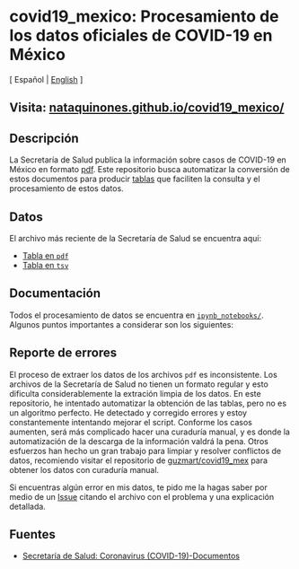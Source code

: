 # covid19_mexico: Procesamiento de los datos oficiales de COVID-19 en México

[ Español | [English](README_en.md) ]

## Visita: [nataquinones.github.io/covid19_mexico/](https://nataquinones.github.io/covid19_mexico/)

## Descripción
La Secretaría de Salud publica la información sobre casos de COVID-19 en México en formato [pdf](/datos/ssalud_pdf/). Este repositorio busca automatizar la conversión de estos documentos para producir [tablas](/datos/tablas_positivos) que faciliten la consulta y el procesamiento de estos datos.

## Datos
El archivo más reciente de la Secretaría de Salud se encuentra aquí:
- [Tabla en `pdf`](/datos/ssalud_pdf/Tabla_casos_positivos_COVID-19_resultado_InDRE_2020.04.12.pdf)
- [Tabla en `tsv`](/datos/tablas_positivos/2020012_positivos.tsv)

## Documentación
Todos el procesamiento de datos se encuentra en [`ipynb_notebooks/`](https://github.com/nataquinones/covid19_mexico/tree/master/ipynb_notebooks).
Algunos puntos importantes a considerar son los siguientes:

## Reporte de errores
El proceso de extraer los datos de los archivos `pdf` es inconsistente. Los archivos de la Secretaría de Salud no tienen un formato regular y esto dificulta considerablemente la extración limpia de los datos. En este repositorio, he intentado automatizar la obtención de las tablas, pero no es un algoritmo perfecto. He detectado y corregido errores y estoy constantemente intentando mejorar el script. Conforme los casos aumenten, será más complicado hacer una curaduría manual, y es donde la automatización de la descarga de la información valdrá la pena. Otros esfuerzos han hecho un gran trabajo para limpiar y resolver conflictos de datos, recomiendo visitar el repositorio de [guzmart/covid19_mex](https://github.com/guzmart/covid19_mex) para obtener los datos con curaduría manual.

Si encuentras algún error en mis datos, te pido me la hagas saber por medio de un [Issue](https://github.com/nataquinones/covid19_mexico/issues) citando el archivo con el problema y una explicación detallada.


## Fuentes
- [Secretaría de Salud: Coronavirus (COVID-19)-Documentos](https://www.gob.mx/salud/documentos/coronavirus-covid-19-comunicado-tecnico-diario-238449)

